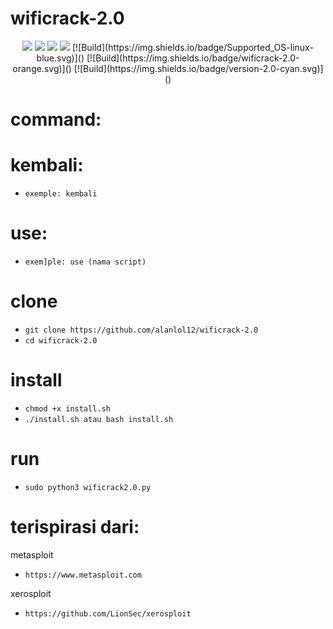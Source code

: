# wificrack-2.0 
<p align="center">
 <img src="![20210625_110302](https://user-images.githubusercontent.com/81538835/123363554-508f1e00-d562-11eb-9afb-dabded8f2a60.png)">
 <img src="![GitHub top language](https://img.shields.io/github/languages/top/alanlol12/wificrack-2.0?logo=python)">
 <img src="![GitHub commit activity](https://img.shields.io/github/commit-activity/m/alanlol12/wificrack-2.0?logo=linux)">
 <img src="![GitHub repo size](https://img.shields.io/github/repo-size/alanlol12/wificrack-2.0?logo=kali%20linux)">
[![Build](https://img.shields.io/badge/Supported_OS-linux-blue.svg)]()
[![Build](https://img.shields.io/badge/wificrack-2.0-orange.svg)]()
[![Build](https://img.shields.io/badge/version-2.0-cyan.svg)]()
</p>
 
# command:

#  kembali:
* `exemple: kembali`
#  use:
* `exem]ple: use (nama script)`

# clone
* `git clone https://github.com/alanlol12/wificrack-2.0`
*  `cd wificrack-2.0`
# install
* `chmod +x install.sh`
* `./install.sh atau bash install.sh`
# run
* `sudo python3 wificrack2.0.py`

# terispirasi dari:
metasploit
* `https://www.metasploit.com`

xerosploit
* `https://github.com/LionSec/xerosploit`
